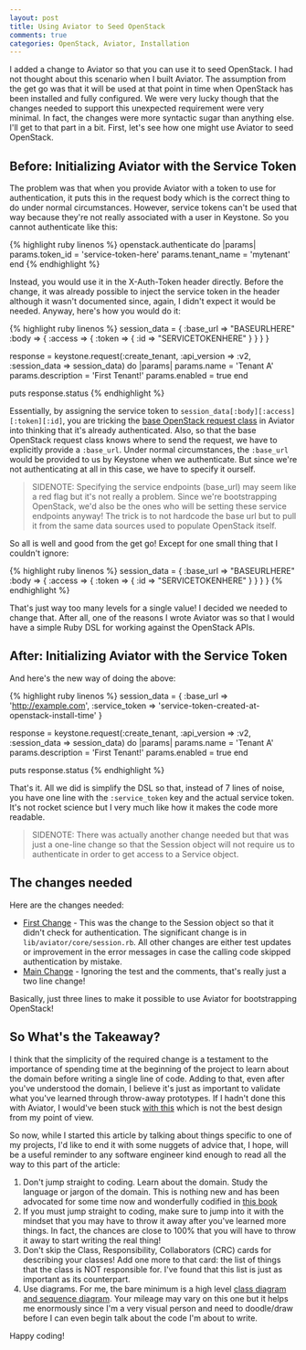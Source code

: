 ```yaml
---
layout: post
title: Using Aviator to Seed OpenStack
comments: true
categories: OpenStack, Aviator, Installation
---
```


I added a change to Aviator so that you can use it to seed OpenStack. I had not thought
about this scenario when I built Aviator. The assumption from the get go was that it
will be used at that point in time when OpenStack has been installed and fully configured.
We were very lucky though that the changes needed to support this unexpected requirement were
very minimal. In fact, the changes were more syntactic sugar than anything else.
I'll get to that part in a bit. First, let's see how one might use Aviator to
seed OpenStack.

## Before: Initializing Aviator with the Service Token

The problem was that when you provide Aviator with a token to use for authentication,
it puts this in the request body which is the correct thing to do under normal
circumstances. However, service tokens can't be used that way because they're not
really associated with a user in Keystone. So you cannot authenticate like this:

{% highlight ruby linenos %}
openstack.authenticate do |params|
  params.token_id    = 'service-token-here'
  params.tenant_name = 'mytenant'
end
{% endhighlight %}

Instead, you would use it in the X-Auth-Token header directly. Before the
change, it was already possible to inject the service token in the header although
it wasn't documented since, again, I didn't expect it would be needed. Anyway,
here's how you would do it:

{% highlight ruby linenos %}
session_data = {
  :base_url => "BASEURLHERE"
  :body => {
    :access => {
      :token => {
        :id => "SERVICETOKENHERE"
      }
    }
  }
}

response = keystone.request(:create_tenant,
                            :api_version => :v2,
                            :session_data => session_data) do |params|
  params.name        = 'Tenant A'
  params.description = 'First Tenant!'
  params.enabled     = true
end

puts response.status
{% endhighlight %}

Essentially, by assigning the service token to `session_data[:body][:access][:token][:id]`,
you are tricking the [base OpenStack request class](https://github.com/aviator/aviator/blob/b51bf196cb8881073f2700959b6a8da6ad4bf5e9/lib/aviator/openstack/common/requests/v0/public/base.rb#L21)
in Aviator into thinking that it's already authenticated. Also, so that the base OpenStack request class knows where to send the request, we have to explicitly provide a `:base_url`. Under normal circumstances,
the `:base_url` would be provided to us by Keystone when we authenticate. But since we're
not authenticating at all in this case, we have to specify it ourself.

> SIDENOTE: Specifying the service endpoints (base_url) may seem like a red flag but
> it's not really a problem. Since we're bootstrapping OpenStack, we'd also be the
> ones who will be setting these service endpoints anyway! The trick is to not hardcode the
> base url but to pull it from the same data sources used to populate OpenStack itself.

So all is well and good from the get go! Except for one small thing that I couldn't
ignore:

{% highlight ruby linenos %}
session_data = {
  :base_url => "BASEURLHERE"
  :body => {
    :access => {
      :token => {
        :id => "SERVICETOKENHERE"
      }
    }
  }
}
{% endhighlight %}

That's just way too many levels for a single value! I decided we needed to change
that. After all, one of the reasons I wrote Aviator was so that I would have a simple
Ruby DSL for working against the OpenStack APIs.

## After: Initializing Aviator with the Service Token

And here's the new way of doing the above:

{% highlight ruby linenos %}
session_data = {
  :base_url      => 'http://example.com',
  :service_token => 'service-token-created-at-openstack-install-time'
}

response = keystone.request(:create_tenant,
                            :api_version => :v2,
                            :session_data => session_data) do |params|
  params.name        = 'Tenant A'
  params.description = 'First Tenant!'
  params.enabled     = true
end

puts response.status
{% endhighlight %}

That's it. All we did is simplify the DSL so that, instead of 7 lines of noise,
you have one line with the `:service_token` key and the actual service token.
It's not rocket science but I very much like how it makes the code more
readable.

> SIDENOTE: There was actually another change needed but that was just
> a one-line change so that the Session object will not require us to
> authenticate in order to get access to a Service object.

## The changes needed

Here are the changes needed:

* [First Change](https://github.com/aviator/aviator/pull/112/files) - This
  was the change to the Session object so that it didn't check for authentication.
  The significant change is in `lib/aviator/core/session.rb`. All other changes
  are either test updates or improvement in the error messages in case the
  calling code skipped authentication by mistake.
* [Main Change](https://github.com/aviator/aviator/pull/113/files) - Ignoring
  the test and the comments, that's really just a two line change!

Basically, just three lines to make it possible to use Aviator for bootstrapping
OpenStack!

## So What's the Takeaway?

I think that the simplicity of the required change is a testament to the
importance of spending time at the beginning of the project to learn about
the domain before writing a single line of code. Adding to that, even after
you've understood the domain, I believe it's just as important to validate
what you've learned through throw-away prototypes. If I hadn't done this with
Aviator, I would've been stuck [with this](https://github.com/relaxdiego/redstack)
which is not the best design from my point of view.

So now, while I started this article by talking about things specific to
one of my projects, I'd like to end it with some nuggets of advice that, I hope,
will be a useful reminder to any software engineer kind enough to read all the
way to this part of the article:

1. Don't jump straight to coding. Learn about the domain. Study the language
   or jargon of the domain. This is nothing new and has been advocated for
   some time now and wonderfully codified in [this book](http://books.google.com/books/about/Domain_Driven_Design.html?id=hHBf4YxMnWMC)
1. If you must jump straight to coding, make sure to jump into it with the mindset
   that you may have to throw it away after you've learned more things. In
   fact, the chances are close to 100% that you will have to throw it away
   to start writing the real thing!
1. Don't skip the Class, Responsibility, Collaborators (CRC) cards for
   describing your classes! Add one more to that card: the list of things
   that the class is NOT responsible for. I've found that this list is just
   as important as its counterpart.
1. Use diagrams. For me, the bare minimum is a high level [class diagram and
   sequence diagram](https://github.com/aviator/aviator/wiki). Your mileage
   may vary on this one but it helps me enormously since I'm a very visual
   person and need to doodle/draw before I can even begin talk about the
   code I'm about to write.

Happy coding!
